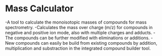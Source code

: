# Mass Calculator

-A tool to calculate the monoisotopic masses of compounds for mass spectrometry.
-Calculates the mass over charge (m/z) for compounds in negative and positive ion mode, also with multiple charges and adducts.
-The compounds can be further modified with eliminations or additions.
-New compounds can easily be build from existing compounds by addition, multiplication and substraction in the integrated compound builder tool.
